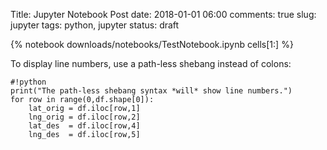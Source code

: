 Title: Jupyter Notebook Post
date: 2018-01-01 06:00
comments: true
slug: jupyter
tags: python, jupyter
status: draft


{% notebook downloads/notebooks/TestNotebook.ipynb cells[1:] %}


To display line numbers, use a path-less shebang instead of colons:

    #!python
    print("The path-less shebang syntax *will* show line numbers.")
    for row in range(0,df.shape[0]): 
        lat_orig = df.iloc[row,1]
        lng_orig = df.iloc[row,2]
        lat_des  = df.iloc[row,4]
        lng_des  = df.iloc[row,5]

